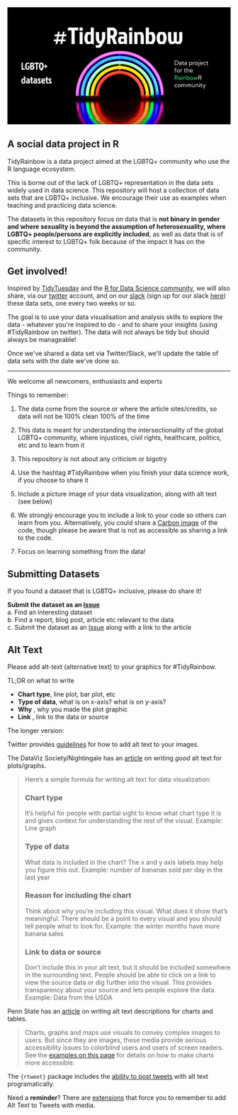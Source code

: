 
<img  src='./assets/TidyRainbow-banner.png'>

## A social data project in R

TidyRainbow is a data project aimed at the LGBTQ+ community who use the R language ecosystem.

This is borne out of the lack of LGBTQ+ representation in the data sets widely used in data science. This repository will host a collection of data sets that are LGBTQ+ inclusive. We encourage their use as examples when teaching and practicing data science.

The datasets in this repository focus on data that is **not binary in gender and where sexuality is beyond the assumption of heterosexuality, where LGBTQ+ people/persons are explicitly included**, as well as data that is of specific interest to LGBTQ+ folk because of the impact it has on the community.

## Get involved!

Inspired by [TidyTuesday](https://github.com/rfordatascience/tidytuesday) and the [R for Data Science community](https://www.rfordatasci.com/), we will also share, via our [twitter](https://twitter.com/R_LGBTQ) account, and on our [slack](https://rainbowr.slack.com) (sign up for our slack [here](https://docs.google.com/forms/d/1y7SOWE3IW-fpR_5Cd4mK-CMUpFZ-hvhY4cTj34JqTVE/)) these data sets, one every two weeks or so. 

The goal is to use your data visualisation and analysis skills to explore the data - whatever you're inspired to do - and to share your insights (using #TidyRainbow on twitter). The data will not always be tidy but should always be manageable!

Once we've shared a data set via Twitter/Slack, we'll update the table of data sets with the date we've done so.


--- 

We welcome all newcomers, enthusiasts and experts

Things to remember:

  1. The data come from the source or where the article sites/credits, so data will not be 100% clean 100% of the time
  
  2. This data is meant for understanding the intersectionality of the global LGBTQ+ community, where injustices, civil rights, healthcare, politics, etc and to learn from it
  
  3. This repository is not about any criticism or bigotry
  
  4. Use the hashtag #TidyRainbow when you finish your data science work, if you choose to share it
  
  5. Include a picture image of your data visualization, along with alt text (see below)
  
  6. We strongly encourage you to include a link to your code so others can learn from you. Alternatively, you could share a [Carbon image](https://carbon.now.sh/) of the code, though please be aware that is not as accessible as sharing a link to the code.
  
  7. Focus on learning something from the data!


## Submitting Datasets

If you found a dataset that is LGBTQ+ inclusive, please do share it!

**Submit the dataset as an [Issue](https://github.com/r-lgbtq/tidyrainbow/issues)**  
a. Find an interesting dataset  
b. Find a report, blog post, article etc relevant to the data   
c. Submit the dataset as an [Issue](https://github.com/r-lgbtq/tidyrainbow/issues) along with a link to the article  


## Alt Text

Please add alt-text (alternative text) to your graphics for #TidyRainbow. 

TL;DR on what to write

- **Chart type**, line plot, bar plot, etc
- **Type of data**, what is on x-axis? what is on y-axis?
- **Why** , why you made the plot graphic
- **Link** , link to the data or source

The longer version:

Twitter provides [guidelines](https://help.twitter.com/en/using-twitter/picture-descriptions) for how to add alt text to your images.

The DataViz Society/Nightingale has an [article](https://medium.com/nightingale/writing-alt-text-for-data-visualization-2a218ef43f81) on writing _good_ alt text for plots/graphs.
> Here’s a simple formula for writing alt text for data visualization:
> ### Chart type
> It’s helpful for people with partial sight to know what chart type it is and gives context for understanding the rest of the visual.
> Example: Line graph
> ### Type of data
> What data is included in the chart? The x and y axis labels may help you figure this out.
> Example: number of bananas sold per day in the last year
> ### Reason for including the chart
> Think about why you’re including this visual. What does it show that’s meaningful. There should be a point to every visual and you should tell people what to look for.
> Example: the winter months have more banana sales
> ### Link to data or source
> Don’t include this in your alt text, but it should be included somewhere in the surrounding text. People should be able to click on a link to view the source data or dig further into the visual. This provides transparency about your source and lets people explore the data.
> Example: Data from the USDA

Penn State has an [article](https://accessibility.psu.edu/images/charts/) on writing alt text descriptions for charts and tables.

> Charts, graphs and maps use visuals to convey complex images to users. But since they are images, these media provide serious accessibility issues to colorblind users and users of screen readers. See the [examples on this page](https://accessibility.psu.edu/images/charts/) for details on how to make charts more accessible.

The `{rtweet}` package includes the [ability to post tweets](https://docs.ropensci.org/rtweet/reference/post_tweet.html) with alt text programatically.

Need a **reminder**? There are [extensions](https://chrome.google.com/webstore/detail/twitter-required-alt-text/fpjlpckbikddocimpfcgaldjghimjiik/related) that force you to remember to add Alt Text to Tweets with media.

